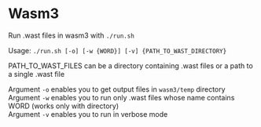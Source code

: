 # Wasm3

Run .wast files in wasm3 with ``./run.sh``

Usage: ``./run.sh [-o] [-w {WORD}] [-v] {PATH_TO_WAST_DIRECTORY}``

PATH_TO_WAST_FILES can be a directory containing .wast files or a path to a single .wast file

Argument ``-o`` enables you to get output files in ``wasm3/temp`` directory  
Argument ``-w`` enables you to run only .wast files whose name contains WORD (works only with directory)  
Argument ``-v`` enables you to run in verbose mode
